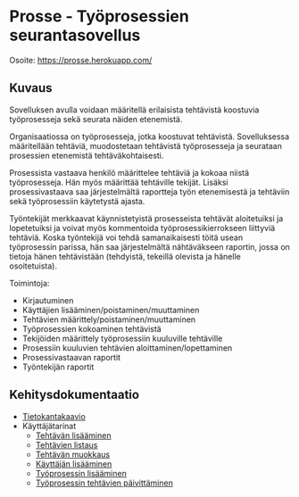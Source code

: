 # Prosse - Työprosessien seurantasovellus

Osoite: https://prosse.herokuapp.com/

## Kuvaus

Sovelluksen avulla voidaan määritellä erilaisista tehtävistä koostuvia työprosesseja sekä seurata näiden etenemistä. 

Organisaatiossa on työprosesseja, jotka koostuvat tehtävistä. Sovelluksessa määritellään tehtäviä, muodostetaan tehtävistä työprosesseja ja seurataan prosessien etenemistä tehtäväkohtaisesti.  

Prosessista vastaava henkilö määrittelee tehtäviä ja kokoaa niistä työprosesseja. Hän myös määrittää tehtäville tekijät. Lisäksi prosessivastaava saa järjestelmältä raportteja työn etenemisestä ja tehtäviin sekä työprosessiin käytetystä ajasta.

Työntekijät merkkaavat käynnistetyistä prosesseista tehtävät aloitetuiksi ja lopetetuiksi ja voivat myös kommentoida työprosessikierrokseen liittyviä tehtäviä. Koska työntekijä voi tehdä samanaikaisesti töitä usean työprosessin parissa, hän saa järjestelmältä nähtäväkseen raportin, jossa on tietoja hänen tehtävistään (tehdyistä, tekeillä olevista ja hänelle osoitetuista).  

Toimintoja:
* Kirjautuminen 
* Käyttäjien lisääminen/poistaminen/muuttaminen
* Tehtävien määrittely/poistaminen/muuttaminen
* Työprosessien kokoaminen tehtävistä
* Tekijöiden määrittely työprosessiin kuuluville tehtäville
* Prosessiin kuuluvien tehtävien aloittaminen/lopettaminen
* Prosessivastaavan raportit
* Työntekijän raportit


## Kehitysdokumentaatio
* [Tietokantakaavio](documentation/prosse_db.png)
* Käyttäjätarinat
  * [Tehtävän lisääminen](documentation/userstory/tehtava_lisays.md)
  * [Tehtävien listaus](documentation/userstory/tehtava_listaus.md)
  * [Tehtävän muokkaus](documentation/userstory/tehtava_muokkaus.md)
  * [Käyttäjän lisääminen](documentation/userstory/kayttaja_lisays.md)
  * [Työprosessin lisääminen](documentation/userstory/prosessi_lisays.md)
  * [Työprosessin tehtävien päivittäminen](documentation/userstory/pt_statuksen_paivittaminen.md)
